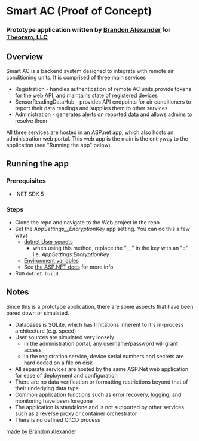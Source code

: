 # Smart AC (Proof of Concept)
### Prototype application written by [Brandon Alexander](brandonalexander.dev) for [Theorem, LLC](https://www.theorem.co/)

## Overview
Smart AC is a backend system designed to integrate with remote air conditioning units. It is comprised of three main services
* Registration - handles authentication of remote AC units,provide tokens for the web API, and maintains state of registered devices
* SensorReadingDataHub - provides API endpoints for air conditioners to report their data readings and supplies them to other services
* Administration - generates alerts on reported data and allows admins to resolve them

All three services are hosted in an ASP.net app, which also hosts an administration web portal. This web app is the main is the entryway to the application (see "Running the app" below).


## Running the app
### Prerequisites
* .NET SDK 5
### Steps
* Clone the repo and navigate to the Web project in the repo
* Set the *AppSettings__EncryptionKey* app setting. You can do this a few ways
    * [dotnet User secrets](https://docs.microsoft.com/en-us/aspnet/core/security/app-secrets?view=aspnetcore-5.0&tabs=windows)
        * when using this method, replace the "`__`" in the key with an "`:`" i.e. *AppSettings:EncryptionKey*
    * [Environment variables](https://docs.microsoft.com/en-us/aspnet/core/fundamentals/configuration/?view=aspnetcore-5.0#environment-variables)
    * See [the ASP.NET docs](https://docs.microsoft.com/en-us/aspnet/core/fundamentals/configuration/?view=aspnetcore-5.0#environment-variables) for more info
* Run `dotnet build`

## Notes
Since this is a prototype application, there are some aspects that have been pared down or simulated.
* Databases is SQLite, which has limitations inherent to it's in-process architecture (e.g. speed)
* User sources are simulated very loosely
    * In the administration portal, any username/password will grant access
    * In the registration service, device serial numbers and secrets are hard coded on a file on disk
* All separate services are hosted by the same ASP.Net web application for ease of deployment and configuration
* There are no data verification or formatting restrictions beyond that of their underlying data type
* Common application functions such as error recovery, logging, and monitoring have been foregone
* The application is standalone and is not supported by other services such as a reverse proxy or container orchestrator
* There is no defined CI\CD process


made by [Brandon Alexander](brandonalexander.dev)